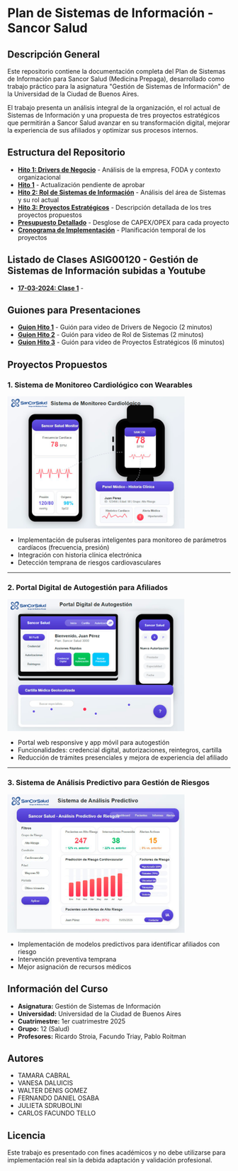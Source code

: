 # Plan de Sistemas de Información - Sancor Salud

## Descripción General

Este repositorio contiene la documentación completa del Plan de Sistemas de Información para Sancor Salud (Medicina Prepaga), desarrollado como trabajo práctico para la asignatura "Gestión de Sistemas de Información" de la Universidad de la Ciudad de Buenos Aires.

El trabajo presenta un análisis integral de la organización, el rol actual de Sistemas de Información y una propuesta de tres proyectos estratégicos que permitirán a Sancor Salud avanzar en su transformación digital, mejorar la experiencia de sus afiliados y optimizar sus procesos internos.

## Estructura del Repositorio

- **[Hito 1: Drivers de Negocio](./hito1-markdown.md)** - Análisis de la empresa, FODA y contexto organizacional
- **[Hito 1](./hito1-rc.md)** - Actualización pendiente de aprobar
- **[Hito 2: Rol de Sistemas de Información](./hito2-markdown.md)** - Análisis del área de Sistemas y su rol actual
- **[Hito 3: Proyectos Estratégicos](./hito3-markdown.md)** - Descripción detallada de los tres proyectos propuestos
- **[Presupuesto Detallado](./presupuesto-markdown.md)** - Desglose de CAPEX/OPEX para cada proyecto
- **[Cronograma de Implementación](./cronograma-markdown.md)** - Planificación temporal de los proyectos
  
## Listado de Clases ASIG00120 - Gestión de Sistemas de Información subidas a Youtube

- **[17-03-2024: Clase 1](./docs/Clase_1_Gestion_de_Sistemas_de_Informacion.pdf)** - 
 

## Guiones para Presentaciones

- **[Guion Hito 1](presentaciones/presentacion-hito1.md)** - Guión para video de Drivers de Negocio (2 minutos)
- **[Guion Hito 2](presentaciones/presentacion-hito2.md)** - Guión para video de Rol de Sistemas (2 minutos)
- **[Guion Hito 3](presentaciones/presentacion-hito3.md)** - Guión para video de Proyectos Estratégicos (6 minutos)

## Proyectos Propuestos

### 1. Sistema de Monitoreo Cardiológico con Wearables

<img src="./docs/imagenes/proyecto_1.png" alt="Sistema de Monitoreo Cardiológico" width="400" />

- Implementación de pulseras inteligentes para monitoreo de parámetros cardíacos (frecuencia, presión)
- Integración con historia clínica electrónica
- Detección temprana de riesgos cardiovasculares

---

### 2. Portal Digital de Autogestión para Afiliados

<img src="./docs/imagenes/proyecto_2.png" alt="Portal Digital de Autogestión" width="400" />

- Portal web responsive y app móvil para autogestión
- Funcionalidades: credencial digital, autorizaciones, reintegros, cartilla
- Reducción de trámites presenciales y mejora de experiencia del afiliado

---

### 3. Sistema de Análisis Predictivo para Gestión de Riesgos

<img src="./docs/imagenes/proyecto_3.png" alt="Sistema de Análisis Predictivo" width="400" />

- Implementación de modelos predictivos para identificar afiliados con riesgo
- Intervención preventiva temprana
- Mejor asignación de recursos médicos

## Información del Curso

- **Asignatura:** Gestión de Sistemas de Información
- **Universidad:** Universidad de la Ciudad de Buenos Aires
- **Cuatrimestre:** 1er cuatrimestre 2025
- **Grupo:** 12 (Salud)
- **Profesores:** Ricardo Stroia, Facundo Triay, Pablo Roitman

## Autores

- TAMARA CABRAL
- VANESA DALUICIS
- WALTER DENIS GOMEZ
- FERNANDO DANIEL OSABA
- JULIETA SDRUBOLINI
- CARLOS FACUNDO TELLO

## Licencia

Este trabajo es presentado con fines académicos y no debe utilizarse para implementación real sin la debida adaptación y validación profesional.

